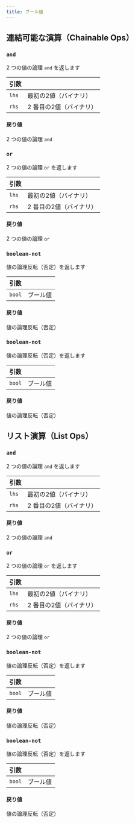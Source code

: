 ```yaml
---
title: ブール値
---
```


## 連結可能な演算（Chainable Ops）
<h3 id="and"><code>and</code></h3>

2 つの値の論理 `and` を返します

| 引数 |  |
| :--- | :--- |
| `lhs` | 最初の2値（バイナリ） |
| `rhs` | 2 番目の2値（バイナリ） |

#### 戻り値
2 つの値の論理 `and`

<h3 id="or"><code>or</code></h3>

2 つの値の論理 `or` を返します

| 引数 |  |
| :--- | :--- |
| `lhs` | 最初の2値（バイナリ） |
| `rhs` | 2 番目の2値（バイナリ） |

#### 戻り値
2 つの値の論理 `or`

<h3 id="boolean-not"><code>boolean-not</code></h3>

値の論理反転（否定）を返します

| 引数 |  |
| :--- | :--- |
| `bool` | ブール値 |

#### 戻り値
値の論理反転（否定）

<h3 id="boolean-not"><code>boolean-not</code></h3>

値の論理反転（否定）を返します

| 引数 |  |
| :--- | :--- |
| `bool` | ブール値 |

#### 戻り値
値の論理反転（否定）


## リスト演算（List Ops）
<h3 id="and"><code>and</code></h3>

2 つの値の論理 `and` を返します

| 引数 |  |
| :--- | :--- |
| `lhs` | 最初の2値（バイナリ） |
| `rhs` | 2 番目の2値（バイナリ） |

#### 戻り値
2 つの値の論理 `and`

<h3 id="or"><code>or</code></h3>

2 つの値の論理 `or` を返します

| 引数 |  |
| :--- | :--- |
| `lhs` | 最初の2値（バイナリ） |
| `rhs` | 2 番目の2値（バイナリ） |

#### 戻り値
2 つの値の論理 `or`

<h3 id="boolean-not"><code>boolean-not</code></h3>

値の論理反転（否定）を返します

| 引数 |  |
| :--- | :--- |
| `bool` | ブール値 |

#### 戻り値
値の論理反転（否定）

<h3 id="boolean-not"><code>boolean-not</code></h3>

値の論理反転（否定）を返します

| 引数 |  |
| :--- | :--- |
| `bool` | ブール値 |

#### 戻り値
値の論理反転（否定）